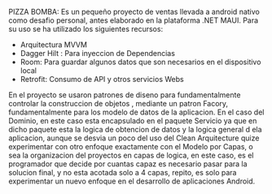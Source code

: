 PIZZA BOMBA:
 Es un pequeño proyecto de ventas llevada a android nativo como desafio personal, antes elaborado en la plataforma .NET MAUI. Para su uso se ha utilizado los siguientes recursos:
 - Arquitectura MVVM
 - Dagger Hilt : Para inyeccion de Dependencias
 - Room: Para guardar algunos datos que son necesarios en el dispositivo local
 - Retrofit: Consumo de API y otros servicios Webs

En el proyecto se usaron patrones de diseno para fundamentalmente controlar la construccion de objetos , mediante un patron Facory, fundamentalmente para los modelo de datos de la aplicacion. En el caso del Dominio, en este caso esta encapsulado en el paquete Servicio ya que en dicho paquete esta la logica de obtencion de datos y la logica general d ela aplicacion, aunque se desvia un poco del uso del Clean Arquitecture quize experimentar con otro enfoque exactamente con el Modelo por Capas, o sea la organizacion del proyectos en capas de logica, en este caso, es el programador que decide por cuantas capaz es necesario pasar para la solucion final, y no esta acotada solo a 4 capas, repito, es solo para experimentar un nuevo enfoque en el desarrollo de aplicaciones Android. 
